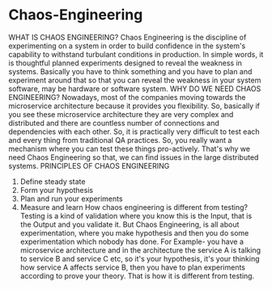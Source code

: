 # Chaos-Engineering
WHAT IS CHAOS ENGINEERING?
Chaos Engineering is the discipline of experimenting on a system in order to build confidence in the system's capability to withstand turbulant conditions in production. In simple words, it is thoughtful planned experiments designed to reveal the weakness in systems. Basically you have to think something and you have to plan and experiment around that so that you can reveal the weakness in your system software, may be hardware or software system.
WHY DO WE NEED CHAOS ENGINEERING?
Nowadays, most of the companies moving towards the microservice architecture because it provides you flexibility. So, basically if you see these microservice architecture they are very complex and distributed and there are countless number of connections and dependencies with each other. So, it is practically very difficult to test each and every thing from traditional QA practices. So, you really want a mechanism where you can test these things pro-actively. That's why we need Chaos Engineering so that, we can find issues in the large distributed systems.
PRINCIPLES OF CHAOS ENGINEERING
1. Define steady state
2. Form your hypothesis
3. Plan and run your experiments
4. Measure and learn
How chaos engineering is different from testing?
Testing is a kind of validation where you know this is the Input, that is the Output and you validate it. But Chaos Engineering, is all about experimentation, where you make hypothesis and then you do some experimentation which nobody has done.
For Example- you have a microservice architecture and in the architecture the service A is talking to service B and service C etc, so it's your hypothesis, it's your thinking how service A affects service B, then you have to plan experiments according to prove your theory. That is how it is different from testing.
